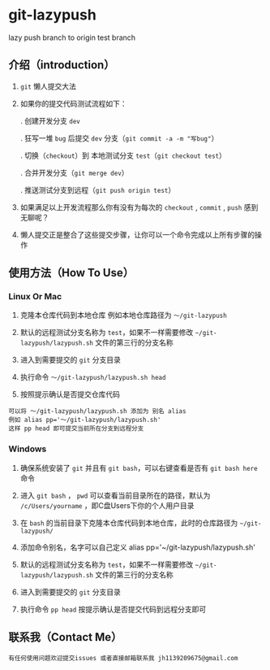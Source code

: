 # git-lazypush
lazy push branch to origin test branch

## 介绍（introduction）
1. `git` 懒人提交大法
2. 如果你的提交代码测试流程如下：

    . 创建开发分支 `dev`

    . 狂写一堆 `bug` 后提交 `dev` 分支（`git commit -a -m "写bug"`）

    . 切换（`checkout`）到 本地测试分支 `test`（`git checkout test`）

    . 合并开发分支（`git merge dev`）

    . 推送测试分支到远程（`git push origin test`）

3. 如果满足以上开发流程那么你有没有为每次的 `checkout` , `commit` , `push` 感到无聊呢？ 
4. 懒人提交正是整合了这些提交步骤，让你可以一个命令完成以上所有步骤的操作

## 使用方法（How To Use）

### Linux Or Mac

1. 克隆本仓库代码到本地仓库 例如本地仓库路径为 `～/git-lazypush`

2. 默认的远程测试分支名称为 `test`，如果不一样需要修改 `~/git-lazypush/lazypush.sh` 文件的第三行的分支名称

3. 进入到需要提交的 `git` 分支目录

4. 执行命令 `～/git-lazypush/lazypush.sh head`

5. 按照提示确认是否提交仓库代码

```
可以将 ～/git-lazypush/lazypush.sh 添加为 别名 alias
例如 alias pp='～/git-lazypush/lazypush.sh'
这样 pp head 即可提交当前所在分支到远程分支
```

### Windows

1. 确保系统安装了 `git` 并且有 `git bash`，可以右键查看是否有 `git bash here` 命令

2. 进入 `git bash` ， `pwd` 可以查看当前目录所在的路径，默认为 `/c/Users/yourname` ，即C盘Users下你的个人用户目录

3. 在 `bash` 的当前目录下克隆本仓库代码到本地仓库，此时的仓库路径为 `~/git-lazypush/` 

4. 添加命令别名，名字可以自己定义 alias pp='~/git-lazypush/lazypush.sh'

5. 默认的远程测试分支名称为 `test`，如果不一样需要修改 `~/git-lazypush/lazypush.sh` 文件的第三行的分支名称

6. 进入到需要提交的 `git` 分支目录

7. 执行命令 `pp head` 按提示确认是否提交代码到远程分支即可

## 联系我（Contact Me）

``` 
有任何使用问题欢迎提交issues 或者直接邮箱联系我 jh1139209675@gmail.com
```